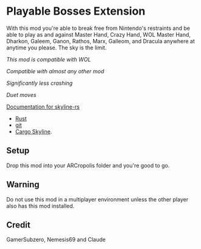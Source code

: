 # Playable Bosses Extension

With this mod you're able to break free from Nintendo's restraints and be able to play as and against Master Hand, Crazy Hand, WOL Master Hand, Dharkon, Galeem, Ganon, Rathos, Marx, Galleom, and Dracula anywhere at anytime you please. The sky is the limit.

*This mod is compatible with WOL*

*Compatible with almost any other mod*

*Significantly less crashing*

*Duet moves*

[Documentation for skyline-rs](https://ultimate-research.github.io/skyline-rs-template/doc/skyline/index.html)
* [Rust](https://www.rust-lang.org/install.html)
* [git](https://git-scm.com/book/en/v2/Getting-Started-Installing-Git)
* [Cargo Skyline](https://github.com/jam1garner/cargo-skyline).

## Setup
Drop this mod into your ARCropolis folder and you're good to go.

## Warning
Do not use this mod in a multiplayer environment unless the other player also has this mod installed.

## Credit
GamerSubzero, Nemesis69 and Claude

